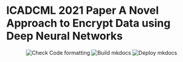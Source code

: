 # ICADCML 2021 Paper A Novel Approach to Encrypt Data using Deep Neural Networks

<div align="center">

![Check Code formatting](https://github.com/oke-aditya/neural_encryption_networks/workflows/Check%20Code%20formatting/badge.svg)
![Build mkdocs](https://github.com/oke-aditya/template_python/workflows/Build%20mkdocs/badge.svg)
![Deploy mkdocs](https://github.com/oke-aditya/template_python/workflows/Deploy%20mkdocs/badge.svg)

</div>

